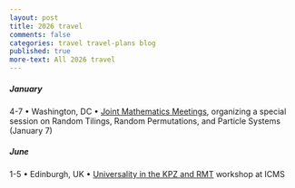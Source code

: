 ```yaml
---
layout: post
title: 2026 travel
comments: false
categories: travel travel-plans blog
published: true
more-text: All 2026 travel
---
```


<!--more-->

##### January

4-7 &bull;
Washington, DC &bull;
[Joint Mathematics Meetings](https://jointmathematicsmeetings.org/jmm), organizing a special session on Random Tilings, Random Permutations, and Particle Systems (January 7)

<!-- ##### February -->

<!-- ##### March -->

<!-- ##### April -->

<!-- ##### May -->

##### June

1-5 &bull;
Edinburgh, UK &bull;
[Universality in the KPZ and RMT](https://icms.ac.uk/activities/workshop/universality-in-the-kpz-and-rmt/) workshop at ICMS

<!-- ##### July -->

<!-- ##### August -->

<!-- ##### September -->

<!-- ##### October -->

<!-- ##### November -->

<!-- ##### December -->
